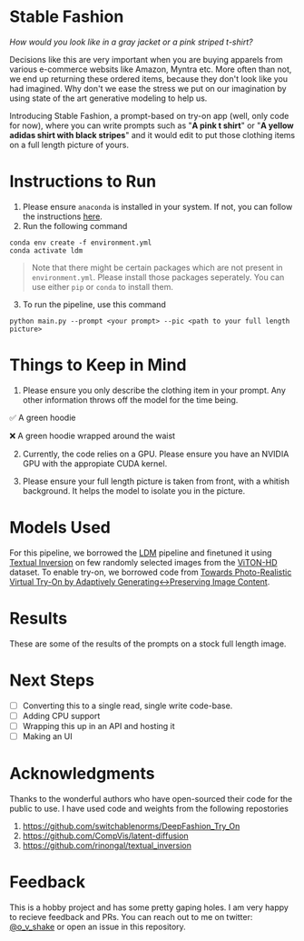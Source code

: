 # Stable Fashion



*How would you look like in a gray jacket or a pink striped t-shirt?*

Decisions like this are very important when you are buying apparels from various e-commerce websits
like Amazon, Myntra etc. More often than not, we end up returning these ordered items,
because they don't look like you had imagined.
Why don't we ease the stress we put on our imagination by using state of the art generative modeling to help us.

Introducing Stable Fashion, a prompt-based on try-on app (well, only code for now), where you can write prompts such as "**A pink t shirt**" or
"**A yellow adidas shirt with black stripes**" and it would edit to put those clothing items on a full length picture of yours.

# Instructions to Run

1. Please ensure `anaconda` is installed in your system. If not, you can follow the instructions [here](https://www.anaconda.com/products/distribution).
2. Run the following command
```
conda env create -f environment.yml
conda activate ldm
```
> Note that there might be certain packages which are not present in `environment.yml`. Please install those packages seperately. You can use
either `pip` or `conda` to install them.

3. To run the pipeline, use this command
```
python main.py --prompt <your prompt> --pic <path to your full length picture>
```

# Things to Keep in Mind

1. Please ensure you only describe the clothing item in your prompt. Any other information throws off the model for the time being.

:white_check_mark: A green hoodie

:x: A green hoodie wrapped around the waist

2. Currently, the code relies on a GPU. Please ensure you have an NVIDIA GPU with the appropiate CUDA kernel.

3. Please ensure your full length picture is taken from front, with a whitish background. It helps the model to isolate you in the picture.


# Models Used
For this pipeline, we borrowed the [LDM](https://github.com/CompVis/latent-diffusion) pipeline and finetuned it using
[Textual Inversion](https://github.com/rinongal/textual_inversion) on few randomly selected images from the
[ViTON-HD](https://drive.google.com/file/d/1lHNujZIq6KVeGOOdwnOXVCSR5E7Kv6xv/view?usp=sharing) dataset. To enable try-on, we borrowed code
from [Towards Photo-Realistic Virtual Try-On by Adaptively Generating↔Preserving Image Content](https://github.com/switchablenorms/DeepFashion_Try_On).



# Results

These are some of the results of the prompts on a stock full length image.

# Next Steps

- [ ] Converting this to a single read, single write code-base.
- [ ] Adding CPU support
- [ ] Wrapping this up in an API and hosting it
- [ ] Making an UI

# Acknowledgments

Thanks to the wonderful authors who have open-sourced their code for the public to use. I have used code and weights from the following
repostories

1. https://github.com/switchablenorms/DeepFashion_Try_On
2. https://github.com/CompVis/latent-diffusion
3. https://github.com/rinongal/textual_inversion

# Feedback
This is a hobby project and has some pretty gaping holes. I am very happy to recieve feedback and PRs. You can reach out to me on
twitter: [@o_v_shake](https://twitter.com/o_v_shake) or open an issue in this repository.